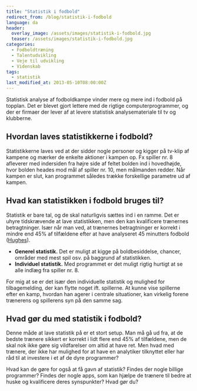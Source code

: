 ```yaml
---
title: "Statistik i fodbold"
redirect_from: /blog/statistik-i-fodbold
language: da
header:
  overlay_image: /assets/images/statistik-i-fodbold.jpg
  teaser: /assets/images/statistik-i-fodbold.jpg
categories:
  - Fodboldtræning
  - Talentudvikling
  - Veje til udvikling
  - Videnskab
tags:
  - statistik
last_modified_at: 2013-05-10T08:00:00Z
---
```


Statistisk analyse af fodboldkampe vinder mere og mere ind i fodbold på topplan. Det er blevet gjort lettere med de rigtige computerprogrammer, og der er firmaer der lever af at levere statistisk analysemateriale til tv og klubberne.

## Hvordan laves statistikkerne i fodbold?

Statistikkerne laves ved at der sidder nogle personer og kigger på tv-klip af kampene og mærker de enkelte aktioner i kampen op. Fx spiller nr. 8 afleverer med indersiden fra højre side af feltet bolden ind i hovedhøjde, hvor bolden heades mod mål af spiller nr. 10, men målmanden redder. Når kampen er slut, kan programmet således trække forskellige parametre ud af kampen.

## Hvad kan statistikken i fodbold bruges til?

Statistik er bare tal, og de skal naturligvis sættes ind i en ramme. Det er uhyre tidskrævende at lave statistikken, men den kan kvalificere trænernes betragtninger. Især når man ved, at trænernes betragtninger er korrekt i mindre end 45% af tilfældene efter at have analyseret 45 minutters fodbold ([Hughes](http://www.coachesinfo.com/index.php?option=com_content&view=article&id=305:analysis-to-coaching&catid=91:general-articles&Itemid=170)).

- **Generel statistik.** Det er muligt at kigge på boldbesiddelse, chancer, områder med mest spil osv. på baggrund af statistikken.
- **Individuel statistik.** Med programmet er det muligt rigtig hurtigt at se alle indlæg fra spiller nr. 8.

For mig at se er det især den individuelle statistik og mulighed for tilbagemelding, der kan flytte noget ift. spillerne. At kunne vise spillerne efter en kamp, hvordan han agerer i centrale situationer, kan virkelig forene trænerens og spillerens syn på den samme sag.

## Hvad gør du med statistik i fodbold?

Denne måde at lave statistik på er et stort setup. Man må gå ud fra, at de bedste trænere sikkert er korrekt i lidt flere end 45% af tilfældene, men de skal nok ikke gøre sig vildfarelser om altid at have ret. Men hvad med trænere, der ikke har mulighed for at have en analytiker tilknyttet eller har råd til at investere i et af de dyre programmer?

Hvad kan de gøre for også at få gavn af statistik? Findes der nogle billige programmer? Findes der nogle apps, som kan hjælpe de trænere til bedre at huske og kvalificere deres synspunkter? Hvad gør du?
